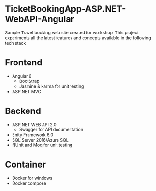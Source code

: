 # TicketBookingApp-ASP.NET-WebAPI-Angular
Sample Travel booking web site created for workshop. This project experiments all the latest features 
and concepts available in the following tech stack

# Frontend
* Angular 6
  * BootStrap
  * Jasmine & karma for unit testing
* ASP.NET MVC


# Backend
* ASP.NET WEB API 2.0
  * Swagger for API documentation
* Enity Framework 6.0
* SQL Server 2016/Azure SQL 
* NUnit and Moq for unit testing

# Container
  * Docker for windows
  * Docker compose




